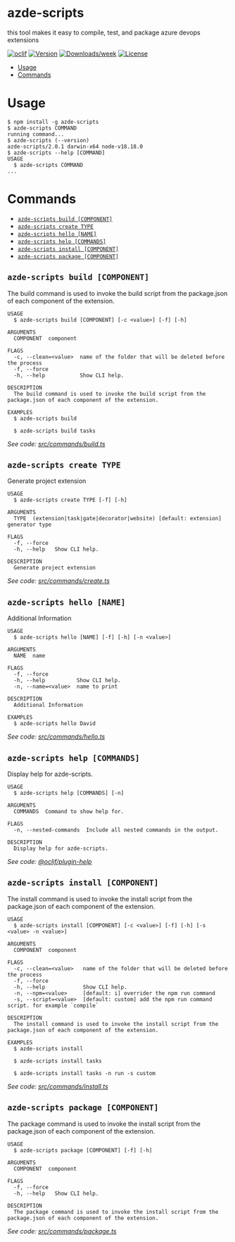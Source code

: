 azde-scripts
============

this tool makes it easy to compile, test, and package azure devops extensions

[![oclif](https://img.shields.io/badge/cli-oclif-brightgreen.svg)](https://oclif.io)
[![Version](https://img.shields.io/npm/v/azde-scripts.svg)](https://npmjs.org/package/azde-scripts)
[![Downloads/week](https://img.shields.io/npm/dw/azde-scripts.svg)](https://npmjs.org/package/azde-scripts)
[![License](https://img.shields.io/npm/l/azde-scripts.svg)](https://github.com/davidpolaniaac/azde-scripts/blob/master/package.json)

<!-- toc -->
* [Usage](#usage)
* [Commands](#commands)
<!-- tocstop -->
# Usage
<!-- usage -->
```sh-session
$ npm install -g azde-scripts
$ azde-scripts COMMAND
running command...
$ azde-scripts (--version)
azde-scripts/2.0.1 darwin-x64 node-v18.18.0
$ azde-scripts --help [COMMAND]
USAGE
  $ azde-scripts COMMAND
...
```
<!-- usagestop -->
# Commands
<!-- commands -->
* [`azde-scripts build [COMPONENT]`](#azde-scripts-build-component)
* [`azde-scripts create TYPE`](#azde-scripts-create-type)
* [`azde-scripts hello [NAME]`](#azde-scripts-hello-name)
* [`azde-scripts help [COMMANDS]`](#azde-scripts-help-commands)
* [`azde-scripts install [COMPONENT]`](#azde-scripts-install-component)
* [`azde-scripts package [COMPONENT]`](#azde-scripts-package-component)

## `azde-scripts build [COMPONENT]`

The build command is used to invoke the build script from the package.json of each component of the extension.

```
USAGE
  $ azde-scripts build [COMPONENT] [-c <value>] [-f] [-h]

ARGUMENTS
  COMPONENT  component

FLAGS
  -c, --clean=<value>  name of the folder that will be deleted before the process
  -f, --force
  -h, --help           Show CLI help.

DESCRIPTION
  The build command is used to invoke the build script from the package.json of each component of the extension.

EXAMPLES
  $ azde-scripts build

  $ azde-scripts build tasks
```

_See code: [src/commands/build.ts](https://github.com/davidpolaniaac/azde-scripts/blob/v2.0.1/src/commands/build.ts)_

## `azde-scripts create TYPE`

Generate project extension

```
USAGE
  $ azde-scripts create TYPE [-f] [-h]

ARGUMENTS
  TYPE  (extension|task|gate|decorator|website) [default: extension] generator type

FLAGS
  -f, --force
  -h, --help   Show CLI help.

DESCRIPTION
  Generate project extension
```

_See code: [src/commands/create.ts](https://github.com/davidpolaniaac/azde-scripts/blob/v2.0.1/src/commands/create.ts)_

## `azde-scripts hello [NAME]`

Additional Information

```
USAGE
  $ azde-scripts hello [NAME] [-f] [-h] [-n <value>]

ARGUMENTS
  NAME  name

FLAGS
  -f, --force
  -h, --help          Show CLI help.
  -n, --name=<value>  name to print

DESCRIPTION
  Additional Information

EXAMPLES
  $ azde-scripts hello David
```

_See code: [src/commands/hello.ts](https://github.com/davidpolaniaac/azde-scripts/blob/v2.0.1/src/commands/hello.ts)_

## `azde-scripts help [COMMANDS]`

Display help for azde-scripts.

```
USAGE
  $ azde-scripts help [COMMANDS] [-n]

ARGUMENTS
  COMMANDS  Command to show help for.

FLAGS
  -n, --nested-commands  Include all nested commands in the output.

DESCRIPTION
  Display help for azde-scripts.
```

_See code: [@oclif/plugin-help](https://github.com/oclif/plugin-help/blob/v6.0.3/src/commands/help.ts)_

## `azde-scripts install [COMPONENT]`

The install command is used to invoke the install script from the package.json of each component of the extension.

```
USAGE
  $ azde-scripts install [COMPONENT] [-c <value>] [-f] [-h] [-s <value> -n <value>]

ARGUMENTS
  COMPONENT  component

FLAGS
  -c, --clean=<value>   name of the folder that will be deleted before the process
  -f, --force
  -h, --help            Show CLI help.
  -n, --npm=<value>     [default: i] overrider the npm run command
  -s, --script=<value>  [default: custom] add the npm run command script. for example `compile`

DESCRIPTION
  The install command is used to invoke the install script from the package.json of each component of the extension.

EXAMPLES
  $ azde-scripts install

  $ azde-scripts install tasks

  $ azde-scripts install tasks -n run -s custom
```

_See code: [src/commands/install.ts](https://github.com/davidpolaniaac/azde-scripts/blob/v2.0.1/src/commands/install.ts)_

## `azde-scripts package [COMPONENT]`

The package command is used to invoke the install script from the package.json of each component of the extension.

```
USAGE
  $ azde-scripts package [COMPONENT] [-f] [-h]

ARGUMENTS
  COMPONENT  component

FLAGS
  -f, --force
  -h, --help   Show CLI help.

DESCRIPTION
  The package command is used to invoke the install script from the package.json of each component of the extension.
```

_See code: [src/commands/package.ts](https://github.com/davidpolaniaac/azde-scripts/blob/v2.0.1/src/commands/package.ts)_
<!-- commandsstop -->
